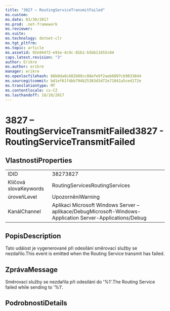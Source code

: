 ```yaml
---
title: "3827 – RoutingServiceTransmitFailed"
ms.custom: 
ms.date: 03/30/2017
ms.prod: .net-framework
ms.reviewer: 
ms.suite: 
ms.technology: dotnet-clr
ms.tgt_pltfrm: 
ms.topic: article
ms.assetid: 92e94472-e91e-4c9c-81b1-b5bb11655c04
caps.latest.revision: "3"
author: Erikre
ms.author: erikre
manager: erikre
ms.openlocfilehash: 66b0da8c682b09cc88efe9f2aeb6097cb90338d4
ms.sourcegitcommit: bd1ef61f4bb794b25383d3d72e71041a5ced172e
ms.translationtype: MT
ms.contentlocale: cs-CZ
ms.lasthandoff: 10/18/2017
---
```

# <a name="3827---routingservicetransmitfailed"></a><span data-ttu-id="17e52-102">3827 – RoutingServiceTransmitFailed</span><span class="sxs-lookup"><span data-stu-id="17e52-102">3827 - RoutingServiceTransmitFailed</span></span>
## <a name="properties"></a><span data-ttu-id="17e52-103">Vlastnosti</span><span class="sxs-lookup"><span data-stu-id="17e52-103">Properties</span></span>  
  
|||  
|-|-|  
|<span data-ttu-id="17e52-104">ID</span><span class="sxs-lookup"><span data-stu-id="17e52-104">ID</span></span>|<span data-ttu-id="17e52-105">3827</span><span class="sxs-lookup"><span data-stu-id="17e52-105">3827</span></span>|  
|<span data-ttu-id="17e52-106">Klíčová slova</span><span class="sxs-lookup"><span data-stu-id="17e52-106">Keywords</span></span>|<span data-ttu-id="17e52-107">RoutingServices</span><span class="sxs-lookup"><span data-stu-id="17e52-107">RoutingServices</span></span>|  
|<span data-ttu-id="17e52-108">úroveň</span><span class="sxs-lookup"><span data-stu-id="17e52-108">Level</span></span>|<span data-ttu-id="17e52-109">Upozornění</span><span class="sxs-lookup"><span data-stu-id="17e52-109">Warning</span></span>|  
|<span data-ttu-id="17e52-110">Kanál</span><span class="sxs-lookup"><span data-stu-id="17e52-110">Channel</span></span>|<span data-ttu-id="17e52-111">Aplikaci Microsoft Windows Server – aplikace/Debug</span><span class="sxs-lookup"><span data-stu-id="17e52-111">Microsoft-Windows-Application Server-Applications/Debug</span></span>|  
  
## <a name="description"></a><span data-ttu-id="17e52-112">Popis</span><span class="sxs-lookup"><span data-stu-id="17e52-112">Description</span></span>  
 <span data-ttu-id="17e52-113">Tato událost je vygenerované při odesílání směrovací služby se nezdařilo.</span><span class="sxs-lookup"><span data-stu-id="17e52-113">This event is emitted when the Routing Service transmit has failed.</span></span>  
  
## <a name="message"></a><span data-ttu-id="17e52-114">Zpráva</span><span class="sxs-lookup"><span data-stu-id="17e52-114">Message</span></span>  
 <span data-ttu-id="17e52-115">Směrovací služby se nezdařila při odesílání do '%1'.</span><span class="sxs-lookup"><span data-stu-id="17e52-115">The Routing Service failed while sending to '%1'.</span></span>  
  
## <a name="details"></a><span data-ttu-id="17e52-116">Podrobnosti</span><span class="sxs-lookup"><span data-stu-id="17e52-116">Details</span></span>
